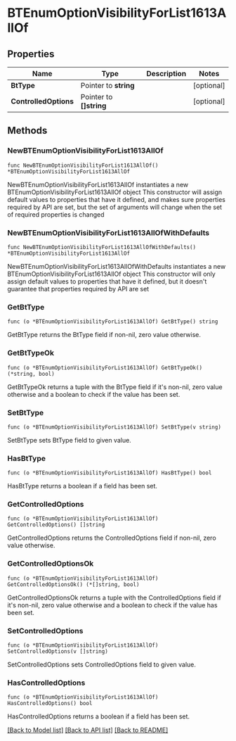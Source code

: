 # BTEnumOptionVisibilityForList1613AllOf

## Properties

Name | Type | Description | Notes
------------ | ------------- | ------------- | -------------
**BtType** | Pointer to **string** |  | [optional] 
**ControlledOptions** | Pointer to **[]string** |  | [optional] 

## Methods

### NewBTEnumOptionVisibilityForList1613AllOf

`func NewBTEnumOptionVisibilityForList1613AllOf() *BTEnumOptionVisibilityForList1613AllOf`

NewBTEnumOptionVisibilityForList1613AllOf instantiates a new BTEnumOptionVisibilityForList1613AllOf object
This constructor will assign default values to properties that have it defined,
and makes sure properties required by API are set, but the set of arguments
will change when the set of required properties is changed

### NewBTEnumOptionVisibilityForList1613AllOfWithDefaults

`func NewBTEnumOptionVisibilityForList1613AllOfWithDefaults() *BTEnumOptionVisibilityForList1613AllOf`

NewBTEnumOptionVisibilityForList1613AllOfWithDefaults instantiates a new BTEnumOptionVisibilityForList1613AllOf object
This constructor will only assign default values to properties that have it defined,
but it doesn't guarantee that properties required by API are set

### GetBtType

`func (o *BTEnumOptionVisibilityForList1613AllOf) GetBtType() string`

GetBtType returns the BtType field if non-nil, zero value otherwise.

### GetBtTypeOk

`func (o *BTEnumOptionVisibilityForList1613AllOf) GetBtTypeOk() (*string, bool)`

GetBtTypeOk returns a tuple with the BtType field if it's non-nil, zero value otherwise
and a boolean to check if the value has been set.

### SetBtType

`func (o *BTEnumOptionVisibilityForList1613AllOf) SetBtType(v string)`

SetBtType sets BtType field to given value.

### HasBtType

`func (o *BTEnumOptionVisibilityForList1613AllOf) HasBtType() bool`

HasBtType returns a boolean if a field has been set.

### GetControlledOptions

`func (o *BTEnumOptionVisibilityForList1613AllOf) GetControlledOptions() []string`

GetControlledOptions returns the ControlledOptions field if non-nil, zero value otherwise.

### GetControlledOptionsOk

`func (o *BTEnumOptionVisibilityForList1613AllOf) GetControlledOptionsOk() (*[]string, bool)`

GetControlledOptionsOk returns a tuple with the ControlledOptions field if it's non-nil, zero value otherwise
and a boolean to check if the value has been set.

### SetControlledOptions

`func (o *BTEnumOptionVisibilityForList1613AllOf) SetControlledOptions(v []string)`

SetControlledOptions sets ControlledOptions field to given value.

### HasControlledOptions

`func (o *BTEnumOptionVisibilityForList1613AllOf) HasControlledOptions() bool`

HasControlledOptions returns a boolean if a field has been set.


[[Back to Model list]](../README.md#documentation-for-models) [[Back to API list]](../README.md#documentation-for-api-endpoints) [[Back to README]](../README.md)


